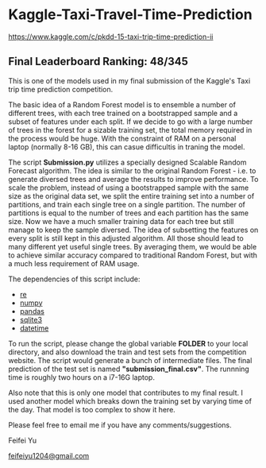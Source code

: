 # Kaggle-Taxi-Travel-Time-Prediction

https://www.kaggle.com/c/pkdd-15-taxi-trip-time-prediction-ii

## Final Leaderboard Ranking: 48/345

This is one of the models used in my final submission of the Kaggle's Taxi trip time prediction competition. 

The basic idea of a Random Forest model is to ensemble a number of different trees, with each tree trained on a bootstrapped sample and a subset of features under each split. If we decide to go with a large number of trees in the forest for a sizable training set, the total memory required in the process would be huge. With the constraint of RAM on a personal laptop (normally 8-16 GB), this can casue difficultis in traning the model.

The script **Submission.py** utilizes a specially designed Scalable Random Forecast algorithm. The idea is similar to the original Random Forest - i.e. to generate diversed trees and average the results to improve performance. To scale the problem, instead of using a bootstrapped sample with the same size as the original data set, we split the entire training set into a number of partitions, and train each single tree on a single partition. The number of partitions is equal to the number of trees and each partition has the same size. Now we have a much smaller training data for each tree but still manage to keep the sample diversed. The idea of subsetting the features on every split is still kept in this adjusted algorithm. All those should lead to many different yet useful single trees. By averaging them, we would be able to achieve similar accuracy compared to traditional Random Forest, but with a much less requirement of RAM usage.

The dependencies of this script include:
 - [re](https://docs.python.org/2/library/re.html)
 - [numpy](http://docs.scipy.org/doc/numpy/user/install.html)
 - [pandas](http://pandas.pydata.org/)
 - [sqlite3](https://docs.python.org/2/library/sqlite3.html)
 - [datetime](https://docs.python.org/2/library/datetime.html)
 
To run the script, please change the global variable **FOLDER** to your local directory, and also download the train and test sets from the competition website. The script would generate a bunch of intermediate files. The final prediction of the test set is named **"submission_final.csv"**. The runnning time is roughly two hours on a i7-16G laptop.

Also note that this is only one model that contributes to my final result. I used another model which breaks down the training set by varying time of the day. That model is too complex to show it here. 
 
Please feel free to email me if you have any comments/suggestions.

Feifei Yu

feifeiyu1204@gmail.com
